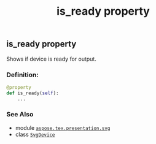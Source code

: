 ﻿---
title: is_ready property
second_title: Aspose.TeX for Python via .NET API References
description: 
type: docs
weight: 230
url: /python-net/aspose.tex.presentation.svg/svgdevice/is_ready/
is_root: false
---

## is_ready property


Shows if device is ready for output.
### Definition:
```python
@property
def is_ready(self):
    ...
```

### See Also
* module [`aspose.tex.presentation.svg`](../../)
* class [`SvgDevice`](/tex/python-net/aspose.tex.presentation.svg/svgdevice)
